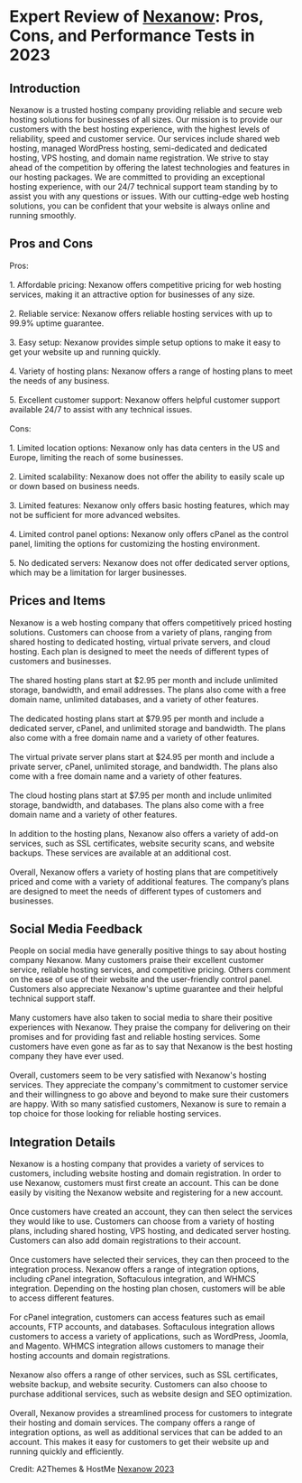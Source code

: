 <h1>Expert Review of <a href="https://a2themes.com/nexanow-reviews">Nexanow</a>: Pros, Cons, and Performance Tests in 2023</h1>
<h2>Introduction</h2>
Nexanow is a trusted hosting company providing reliable and secure web hosting solutions for businesses of all sizes. Our mission is to provide our customers with the best hosting experience, with the highest levels of reliability, speed and customer service. Our services include shared web hosting, managed WordPress hosting, semi-dedicated and dedicated hosting, VPS hosting, and domain name registration. We strive to stay ahead of the competition by offering the latest technologies and features in our hosting packages. We are committed to providing an exceptional hosting experience, with our 24/7 technical support team standing by to assist you with any questions or issues. With our cutting-edge web hosting solutions, you can be confident that your website is always online and running smoothly.
<h2>Pros and Cons</h2>
Pros:<br><br>1. Affordable pricing: Nexanow offers competitive pricing for web hosting services, making it an attractive option for businesses of any size.<br><br>2. Reliable service: Nexanow offers reliable hosting services with up to 99.9% uptime guarantee.<br><br>3. Easy setup: Nexanow provides simple setup options to make it easy to get your website up and running quickly.<br><br>4. Variety of hosting plans: Nexanow offers a range of hosting plans to meet the needs of any business.<br><br>5. Excellent customer support: Nexanow offers helpful customer support available 24/7 to assist with any technical issues.<br><br>Cons:<br><br>1. Limited location options: Nexanow only has data centers in the US and Europe, limiting the reach of some businesses.<br><br>2. Limited scalability: Nexanow does not offer the ability to easily scale up or down based on business needs.<br><br>3. Limited features: Nexanow only offers basic hosting features, which may not be sufficient for more advanced websites.<br><br>4. Limited control panel options: Nexanow only offers cPanel as the control panel, limiting the options for customizing the hosting environment.<br><br>5. No dedicated servers: Nexanow does not offer dedicated server options, which may be a limitation for larger businesses.
<h2>Prices and Items</h2>
Nexanow is a web hosting company that offers competitively priced hosting solutions. Customers can choose from a variety of plans, ranging from shared hosting to dedicated hosting, virtual private servers, and cloud hosting. Each plan is designed to meet the needs of different types of customers and businesses.<br><br>The shared hosting plans start at $2.95 per month and include unlimited storage, bandwidth, and email addresses. The plans also come with a free domain name, unlimited databases, and a variety of other features.<br><br>The dedicated hosting plans start at $79.95 per month and include a dedicated server, cPanel, and unlimited storage and bandwidth. The plans also come with a free domain name and a variety of other features.<br><br>The virtual private server plans start at $24.95 per month and include a private server, cPanel, unlimited storage, and bandwidth. The plans also come with a free domain name and a variety of other features.<br><br>The cloud hosting plans start at $7.95 per month and include unlimited storage, bandwidth, and databases. The plans also come with a free domain name and a variety of other features.<br><br>In addition to the hosting plans, Nexanow also offers a variety of add-on services, such as SSL certificates, website security scans, and website backups. These services are available at an additional cost.<br><br>Overall, Nexanow offers a variety of hosting plans that are competitively priced and come with a variety of additional features. The company’s plans are designed to meet the needs of different types of customers and businesses.
<h2>Social Media Feedback</h2>
People on social media have generally positive things to say about hosting company Nexanow. Many customers praise their excellent customer service, reliable hosting services, and competitive pricing. Others comment on the ease of use of their website and the user-friendly control panel. Customers also appreciate Nexanow's uptime guarantee and their helpful technical support staff.<br><br>Many customers have also taken to social media to share their positive experiences with Nexanow. They praise the company for delivering on their promises and for providing fast and reliable hosting services. Some customers have even gone as far as to say that Nexanow is the best hosting company they have ever used.<br><br>Overall, customers seem to be very satisfied with Nexanow's hosting services. They appreciate the company's commitment to customer service and their willingness to go above and beyond to make sure their customers are happy. With so many satisfied customers, Nexanow is sure to remain a top choice for those looking for reliable hosting services.
<h2>Integration Details</h2>
Nexanow is a hosting company that provides a variety of services to customers, including website hosting and domain registration. In order to use Nexanow, customers must first create an account. This can be done easily by visiting the Nexanow website and registering for a new account. <br><br>Once customers have created an account, they can then select the services they would like to use. Customers can choose from a variety of hosting plans, including shared hosting, VPS hosting, and dedicated server hosting. Customers can also add domain registrations to their account. <br><br>Once customers have selected their services, they can then proceed to the integration process. Nexanow offers a range of integration options, including cPanel integration, Softaculous integration, and WHMCS integration. Depending on the hosting plan chosen, customers will be able to access different features. <br><br>For cPanel integration, customers can access features such as email accounts, FTP accounts, and databases. Softaculous integration allows customers to access a variety of applications, such as WordPress, Joomla, and Magento. WHMCS integration allows customers to manage their hosting accounts and domain registrations. <br><br>Nexanow also offers a range of other services, such as SSL certificates, website backup, and website security. Customers can also choose to purchase additional services, such as website design and SEO optimization. <br><br>Overall, Nexanow provides a streamlined process for customers to integrate their hosting and domain services. The company offers a range of integration options, as well as additional services that can be added to an account. This makes it easy for customers to get their website up and running quickly and efficiently.
<p>Credit: A2Themes & HostMe <a href="https://a2themes.com/nexanow-reviews">Nexanow 2023</a></p>